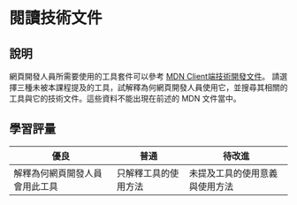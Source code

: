 # 閱讀技術文件

## 說明

網頁開發人員所需要使用的工具套件可以參考 [MDN Client端技術開發文件](https://developer.mozilla.org/en-US/docs/Learn/Tools_and_testing/Understanding_client-side_tools/Overview)。 請選擇三種未被本課程提及的工具，試解釋為何網頁開發人員使用它，並搜尋其相關的工具與它的技術文件。這些資料不能出現在前述的 MDN 文件當中。

## 學習評量

| 優良                           | 普通                 | 待改進                         |
| ------------------------------ | -------------------- | ------------------------------ |
| 解釋為何網頁開發人員會用此工具 | 只解釋工具的使用方法 | 未提及工具的使用意義與使用方法 |